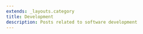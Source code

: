 ```yaml
---
extends: _layouts.category
title: Development
description: Posts related to software development
---
```

